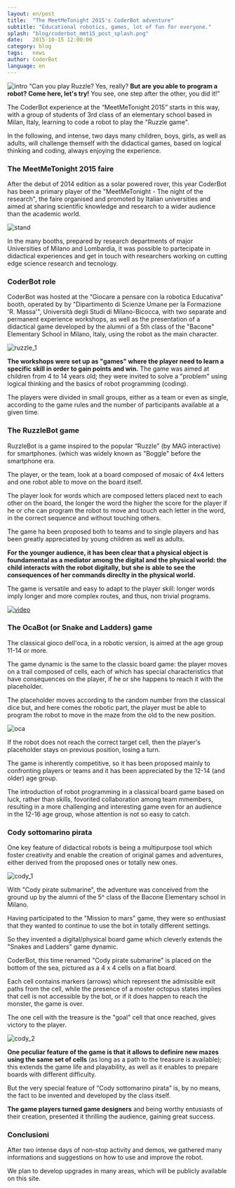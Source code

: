 ```yaml
---
layout: en/post
title:  "The MeetMeTonight 2015's CoderBot adventure"
subtitle: "Educational robotics, games, lot of fun for everyone."
splash: "blog/coderbot_mmt15_post_splash.png"
date:   2015-10-15 12:00:00
category: blog
tags:   news
author: CoderBot
language: en
---
```

![intro]({{site.baseurl}}/img/blog/coderbot_mmt15_intro_1.jpg)
“Can you play Ruzzle? Yes, really? **But are you able to program a robot? Come here, let's try!** You see, one step after the other, you did it!”

The CoderBot experience at the “MeetMeTonight 2015” starts in this way, with a group of students of 3rd class of an elementary school based in Milan, Italy, learning to code a robot to play the "Ruzzle game". 

In the following, and intense, two days many children, boys, girls, as well as adults, will challenge themself with the didactical games, based on logical thinking and coding, always enjoying the experience.

### The MeetMeTonight 2015 faire
After the debut of 2014 edition as a solar powered rover, this year CoderBot has been a primary player of the "MeetMeTonight - The night of the research", the faire organised and promoted by Italian universities and aimed at sharing scientific knowledge and research to a wider audience than the academic world.

![stand]({{site.baseurl}}/img/blog/coderbot_mmt15_stand.jpg)

In the many booths, prepared by research departments of major Universities of Milano and Lombardia, it was possible to partecipate in didactical experiences and get in touch with researchers working on cutting edge science research and tecnology. 

### CoderBot role
CoderBot was hosted at the “Giocare a pensare con la robotica Educativa” booth, operated by by "Dipartimento di Scienze Umane per la Formazione 'R. Massa'", Università degli Studi di Milano-Bicocca, with two separate and permanent experience workshops, as well as the presentation of a didactical game developed by the alumni of a 5th class of the "Bacone" Elementary School in Milano, Italy, using the robot as the main character.

![ruzzle_1]({{site.baseurl}}/img/blog/coderbot_mmt15_ruzzle_1.jpg)

**The workshops were set up as "games" where the player need to learn a specific skill in order to gain points and win.** The game was aimed at children from 4 to 14 years old; they were invited to solve a "problem" using logical thinking and the basics of robot programming (coding).

The players were divided in small groups, either as a team or even as single, according to the game rules and the number of participants available at a given time.
 
### The RuzzleBot game
RuzzleBot is a game inspired to the popular “Ruzzle” (by MAG interactive) for smartphones. (which was widely known as "Boggle" before the smartphone era.

The player, or the team, look at a board composed of mosaic of 4x4 letters and one robot able to move on the board itself.

The player look for words which are composed letters placed next to each other on the board, the longer the word the higher the score for the player if he or che can program the robot to move and touch each letter in the word, in the correct sequence and without touching others.

The game ha been proposed both to teams and to single players and has been greatly appreciated by young children as well as adults. 

**For the younger audience, it has been clear that a physical object is foundamental as a mediator among the digital and the physical world: the child interacts with the robot digitally, but she is able to see the consequences of her commands direclty in the physical world.**

The game is versatile and easy to adapt to the player skill: longer words imply longer and more complex routes, and thus, non trivial programs.

[![video](http://img.youtube.com/vi/ZgcMTk3ZA1o/0.jpg)](http://www.youtube.com/watch?v=ZgcMTk3ZA1o)

### The OcaBot (or Snake and Ladders) game
The classical gioco dell'oca, in a robotic version, is aimed at the age group 11-14 or more.

The game dynamic is the same to the classic board game: the player moves on a trail composed of cells, each of which has special characteristics that have consequences on the player, if he or she happens to reach it with the placeholder.

The placeholder moves according to the random number from the classical dice but, and here comes the robotic part, the player must be able to program the robot to move in the maze from the old to the new position.

![oca]({{site.baseurl}}/img/blog/coderbot_mmt15_oca_1.jpg)

If the robot does not reach the correct target cell, then the player's placeholder stays on previous position, losing a turn.

The game is inherently competitive, so it has been proposed mainly to confronting players or teams and it has been appreciated by the 12-14 (and older) age group.

The introduction of robot programming in a classical board game based on luck, rather than skills, fovorited collaboration among team mmembers, resulting in a more challenging and interesting game even for an audience in the 12-16 age group, whose attention is not so easy to catch.

### Cody sottomarino pirata
One key feature of didactical robots is being a multipurpose tool which foster creativity and enable the creation of original games and adventures, either derived from the proposed ones or totally new ones.

![cody_1]({{site.baseurl}}/img/blog/coderbot_mmt15_cody_1.jpg)

With "Cody pirate submarine", the adventure was conceived from the ground up by the alumni of the 5^ class of the Bacone Elementary school in Milano.

Having participated to the "Mission to mars" game, they were so enthusiast that they wanted to continue to use the bot in totally different settings.

So they invented a digital/physical board game which cleverly extends the "Snakes and Ladders" game dynamic.

CoderBot, this time renamed "Cody pirate submarine" is placed on the bottom of the sea, pictured as a 4 x 4 cells on a flat board. 

Each cell contains markers (arrows) which represent the admissible exit paths from the cell, while the presence of a moster octopus states implies that cell is not accessible by the bot, or if it does happen to reach the monster, the game is over.

The one cell with the treasure is the "goal" cell that once reached, gives victory to the player.

![cody_2]({{site.baseurl}}/img/blog/coderbot_mmt15_cody_2.jpg)

**One peculiar feature of the game is that it allows to definire new mazes using the same set of cells** (as long as a path to the treasure is available); this extends the game life and playability, as well as it enables to prepare boards with different difficulty.

But the very special feature of “Cody sottomarino pirata” is, by no means, the fact to be invented and developed by the class itself.

**The game players turned game designers** and being worthy entusiasts of their creation, presented it thrilling the audience, gaining great success.

### Conclusioni
After two intense days of non-stop activity and demos, we gathered many informations and suggestions on how to use and improve the robot.

We plan to develop upgrades in many areas, which will be publicly available on this site.

